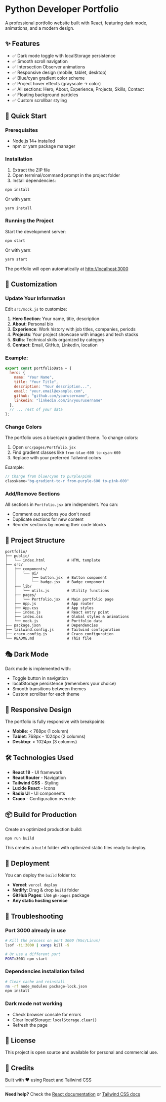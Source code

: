 # Python Developer Portfolio

A professional portfolio website built with React, featuring dark mode, animations, and a modern design.

## ✨ Features

- ✅ Dark mode toggle with localStorage persistence
- ✅ Smooth scroll navigation  
- ✅ Intersection Observer animations
- ✅ Responsive design (mobile, tablet, desktop)
- ✅ Blue/cyan gradient color scheme
- ✅ Project hover effects (grayscale → color)
- ✅ All sections: Hero, About, Experience, Projects, Skills, Contact
- ✅ Floating background particles
- ✅ Custom scrollbar styling

## 🚀 Quick Start

### Prerequisites

- Node.js 14+ installed
- npm or yarn package manager

### Installation

1. Extract the ZIP file
2. Open terminal/command prompt in the project folder
3. Install dependencies:

```bash
npm install
```

Or with yarn:

```bash
yarn install
```

### Running the Project

Start the development server:

```bash
npm start
```

Or with yarn:

```bash
yarn start
```

The portfolio will open automatically at [http://localhost:3000](http://localhost:3000)

## 🎨 Customization

### Update Your Information

Edit `src/mock.js` to customize:

1. **Hero Section**: Your name, title, description
2. **About**: Personal bio
3. **Experience**: Work history with job titles, companies, periods
4. **Projects**: Your project showcase with images and tech stacks
5. **Skills**: Technical skills organized by category
6. **Contact**: Email, GitHub, LinkedIn, location

### Example:

```javascript
export const portfolioData = {
  hero: {
    name: "Your Name",
    title: "Your Title",
    description: "Your description...",
    email: "your.email@example.com",
    github: "github.com/yourusername",
    linkedin: "linkedin.com/in/yourusername"
  },
  // ... rest of your data
};
```

### Change Colors

The portfolio uses a blue/cyan gradient theme. To change colors:

1. Open `src/pages/Portfolio.jsx`
2. Find gradient classes like `from-blue-600 to-cyan-600`
3. Replace with your preferred Tailwind colors

Example:
```jsx
// Change from blue/cyan to purple/pink
className="bg-gradient-to-r from-purple-600 to-pink-600"
```

### Add/Remove Sections

All sections in `Portfolio.jsx` are independent. You can:
- Comment out sections you don't need
- Duplicate sections for new content
- Reorder sections by moving their code blocks

## 📁 Project Structure

```
portfolio/
├── public/
│   └── index.html          # HTML template
├── src/
│   ├── components/
│   │   └── ui/
│   │       ├── button.jsx  # Button component
│   │       └── badge.jsx   # Badge component
│   ├── lib/
│   │   └── utils.js        # Utility functions
│   ├── pages/
│   │   └── Portfolio.jsx   # Main portfolio page
│   ├── App.js              # App router
│   ├── App.css             # App styles
│   ├── index.js            # React entry point
│   ├── index.css           # Global styles & animations
│   └── mock.js             # Portfolio data
├── package.json            # Dependencies
├── tailwind.config.js      # Tailwind configuration
├── craco.config.js         # Craco configuration
└── README.md               # This file
```

## 🎭 Dark Mode

Dark mode is implemented with:
- Toggle button in navigation
- localStorage persistence (remembers your choice)
- Smooth transitions between themes
- Custom scrollbar for each theme

## 📱 Responsive Design

The portfolio is fully responsive with breakpoints:
- **Mobile**: < 768px (1 column)
- **Tablet**: 768px - 1024px (2 columns)
- **Desktop**: > 1024px (3 columns)

## 🛠️ Technologies Used

- **React 19** - UI framework
- **React Router** - Navigation
- **Tailwind CSS** - Styling
- **Lucide React** - Icons
- **Radix UI** - UI components
- **Craco** - Configuration override

## 📦 Build for Production

Create an optimized production build:

```bash
npm run build
```

This creates a `build` folder with optimized static files ready to deploy.

## 🚢 Deployment

You can deploy the `build` folder to:
- **Vercel**: `vercel deploy`
- **Netlify**: Drag & drop `build` folder
- **GitHub Pages**: Use `gh-pages` package
- **Any static hosting service**

## 🐛 Troubleshooting

### Port 3000 already in use

```bash
# Kill the process on port 3000 (Mac/Linux)
lsof -ti:3000 | xargs kill -9

# Or use a different port
PORT=3001 npm start
```

### Dependencies installation failed

```bash
# Clear cache and reinstall
rm -rf node_modules package-lock.json
npm install
```

### Dark mode not working

- Check browser console for errors
- Clear localStorage: `localStorage.clear()`
- Refresh the page

## 📝 License

This project is open source and available for personal and commercial use.

## 🙏 Credits

Built with ❤️ using React and Tailwind CSS

---

**Need help?** Check the [React documentation](https://react.dev/) or [Tailwind CSS docs](https://tailwindcss.com/docs)
